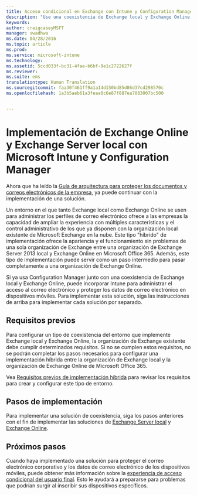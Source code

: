 ```yaml
---
title: Acceso condicional en Exchange con Intune y Configuration Manager
description: "Use una coexistencia de Exchange local y Exchange Online junto con Configuration Manager e Intune para administrar el acceso al correo electrónico y proteger los datos de correo electrónico en dispositivos móviles."
keywords: 
author: craigcaseyMSFT
manager: swadhwa
ms.date: 04/28/2016
ms.topic: article
ms.prod: 
ms.service: microsoft-intune
ms.technology: 
ms.assetid: 5ccd033f-bc31-4fae-b6bf-9e1c2722627f
ms.reviewer: 
ms.suite: ems
translationtype: Human Translation
ms.sourcegitcommit: faa30f461ff9a1a14d150bd85d86d37cd298570c
ms.openlocfilehash: 1a3b5aeb61a3feaa0c6e87f887ea7083007bc500


---
```


# Implementación de Exchange Online y Exchange Server local con Microsoft Intune y Configuration Manager
Ahora que ha leído la [Guía de arquitectura para proteger los documentos y correos electrónicos de la empresa](architecture-guidance-for-protecting-company-email-and-documents.md), ya puede continuar con la implementación de una solución.

Un entorno en el que tanto Exchange local como Exchange Online se usen para administrar los perfiles de correo electrónico ofrece a las empresas la capacidad de ampliar la experiencia con múltiples características y el control administrativo de los que ya disponen con la organización local existente de Microsoft Exchange en la nube. Este tipo "híbrido" de implementación ofrece la apariencia y el funcionamiento sin problemas de una sola organización de Exchange entre una organización de Exchange Server 2013 local y Exchange Online en Microsoft Office 365. Además, este tipo de implementación puede servir como un paso intermedio para pasar completamente a una organización de Exchange Online.

Si ya usa Configuration Manager junto con una coexistencia de Exchange local y Exchange Online, puede incorporar Intune para administrar el acceso al correo electrónico y proteger los datos de correo electrónico en dispositivos móviles. Para implementar esta solución, siga las instrucciones de arriba para implementar cada solución por separado.

## Requisitos previos
Para configurar un tipo de coexistencia del entorno que implemente Exchange local y Exchange Online, la organización de Exchange existente debe cumplir determinados requisitos. Si no se cumplen estos requisitos, no se podrán completar los pasos necesarios para configurar una implementación híbrida entre la organización de Exchange local y la organización de Exchange Online de Microsoft Office 365.

Vea [Requisitos previos de implementación híbrida](https://technet.microsoft.com/library/hh534377.aspx) para revisar los requisitos para crear y configurar este tipo de entorno.

## Pasos de implementación
Para implementar una solución de coexistencia, siga los pasos anteriores con el fin de implementar las soluciones de [Exchange Server local](conditional-access-intune-configmgr-exchange.md) y [Exchange Online](conditional-access-intune-configmgr-exchange-online.md).

## Próximos pasos
Cuando haya implementado una solución para proteger el correo electrónico corporativo y los datos de correo electrónico de los dispositivos móviles, puede obtener más información sobre la [experiencia de acceso condicional del usuario final](end-user-experience-conditional-access.md). Esto le ayudará a prepararse para problemas que podrían surgir al inscribir sus dispositivos específicos.



<!--HONumber=Sep16_HO1-->


